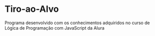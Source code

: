 # Tiro-ao-Alvo
Programa desenvolvido com os conhecimentos adquiridos no curso de Lógica de Programação com JavaScript da Alura
